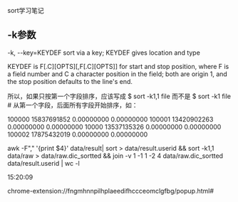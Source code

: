 sort学习笔记

## -k参数
-k, --key=KEYDEF
       sort via a key; KEYDEF gives location and type

KEYDEF  is  F[.C][OPTS][,F[.C][OPTS]]  for  start and stop position,
where F is a field number and C a character position in the field; both are origin 1,
and the stop position defaults to the line's end.

所以，如果只按第一个字段排序，应该写成
$ sort -k1,1 file
而不是
$ sort -k1 file # 从第一个字段，后面所有字段开始排序，如：

100000  15837691852 0.00000000  0.00000000
100001  13420902263 0.00000000  0.00000000
10000   13537135326 0.00000000  0.00000000
100002  17875432019 0.00000000  0.00000000



awk -F"," '{print $4}' data/result| sort > data/result.userid && sort -k1,1 data/raw > data/raw.dic_sortted && join -v 1 -1 1 -2 4 data/raw.dic_sortted data/result.userid | wc -l

15:20:09

chrome-extension://fngmhnnpilhplaeedifhccceomclgfbg/popup.html#